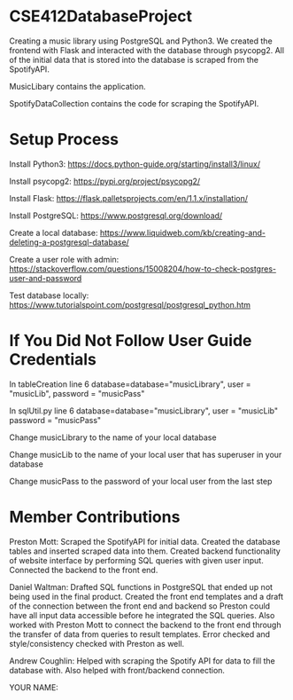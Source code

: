 # CSE412DatabaseProject
Creating a music library using PostgreSQL and Python3. We created the frontend with Flask and interacted with the database through psycopg2. All of the initial data that is stored into the database is scraped from the SpotifyAPI.

MusicLibary contains the application. 

SpotifyDataCollection contains the code for scraping the SpotifyAPI.

# Setup Process
Install Python3: https://docs.python-guide.org/starting/install3/linux/

Install psycopg2: https://pypi.org/project/psycopg2/

Install Flask: https://flask.palletsprojects.com/en/1.1.x/installation/

Install PostgreSQL: https://www.postgresql.org/download/

Create a local database: https://www.liquidweb.com/kb/creating-and-deleting-a-postgresql-database/

Create a user role with admin: https://stackoverflow.com/questions/15008204/how-to-check-postgres-user-and-password

Test database locally: https://www.tutorialspoint.com/postgresql/postgresql_python.htm

# If You Did Not Follow User Guide Credentials
In tableCreation line 6 database=database="musicLibrary", user = "musicLib", password = "musicPass"

In sqlUtil.py line 6 database=database="musicLibrary", user = "musicLib" password = "musicPass"

Change musicLibrary to the name of your local database

Change musicLib to the name of your local user that has superuser in your database

Change musicPass to the password of your local user from the last step

# Member Contributions
Preston Mott: Scraped the SpotifyAPI for initial data. Created the database tables and inserted scraped data into them. Created backend functionality of website interface by performing SQL queries with given user input. Connected the backend to the front end. 

Daniel Waltman: Drafted SQL functions in PostgreSQL that ended up not being used in the final product. Created the front end templates and a draft of the connection between the front end and backend so Preston could have all input data accessible before he integrated the SQL queries. Also worked with Preston Mott to connect the backend to the front end through the transfer of data from queries to result templates. Error checked and style/consistency checked with Preston as well.

Andrew Coughlin: Helped with scraping the Spotify API for data to fill the database with. Also helped with front/backend connection.

YOUR NAME:
